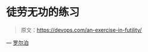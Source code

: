 # 徒劳无功的练习

> 原文：<https://devops.com/an-exercise-in-futility/>

— [罗尔泊](https://devops.com/author/breselman/)